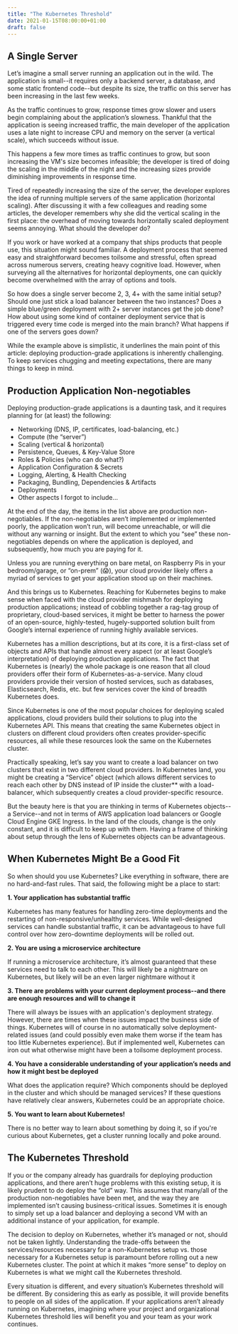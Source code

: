 ```yaml
---
title: "The Kubernetes Threshold"
date: 2021-01-15T08:00:00+01:00
draft: false
---
```


## A Single Server

Let’s imagine a small server running an application out in the wild. The application is small--it requires only a backend server, a database, and some static frontend code--but despite its size, the traffic on this server has been increasing in the last few weeks.

As the traffic continues to grow, response times grow slower and users begin complaining about the application’s slowness. Thankful that the application is seeing increased traffic, the main developer of the application uses a late night to increase CPU and memory on the server (a vertical scale), which succeeds without issue.

This happens a few more times as traffic continues to grow, but soon increasing the VM's size becomes infeasible; the developer is tired of doing the scaling in the middle of the night and the increasing sizes provide diminishing improvements in response time. 

Tired of repeatedly increasing the size of the server, the developer explores the idea of running multiple servers of the same application (horizontal scaling). After discussing it with a few colleagues and reading some articles, the developer remembers why she did the vertical scaling in the first place: the overhead of moving towards horizontally scaled deployment seems annoying. What should the developer do?

If you work or have worked at a company that ships products that people use, this situation might sound familiar. A deployment process that seemed easy and straightforward becomes toilsome and stressful, often spread across numerous servers, creating heavy cognitive load. However, when surveying all the alternatives for horizontal deployments, one can quickly become overwhelmed with the array of options and tools.

So how does a single server become 2, 3, 4+ with the same initial setup? Should one just stick a load balancer between the two instances? Does a simple blue/green deployment with 2+ server instances get the job done? How about using some kind of container deployment service that is triggered every time code is merged into the main branch? What happens if one of the servers goes down?

While the example above is simplistic, it underlines the main point of this article: deploying production-grade applications is inherently challenging. To keep services chugging and meeting expectations, there are many things to keep in mind.

## Production Application Non-negotiables

Deploying production-grade applications is a daunting task, and it requires planning for (at least) the following:

* Networking (DNS, IP, certificates, load-balancing, etc.)
* Compute (the “server”)
* Scaling (vertical & horizontal)
* Persistence, Queues, & Key-Value Store
* Roles & Policies (who can do what?)
* Application Configuration & Secrets
* Logging, Alerting, & Health Checking
* Packaging, Bundling, Dependencies & Artifacts
* Deployments
* Other aspects I forgot to include...

At the end of the day, the items in the list above are production non-negotiables. If the non-negotiables aren’t implemented or implemented poorly, the application won’t run, will become unreachable, or will die without any warning or insight. But the extent to which you “see” these non-negotiables depends on where the application is deployed, and subsequently, how much you are paying for it. 

Unless you are running everything on bare metal, on Raspberry Pis in your bedroom/garage, or “on-prem” (😱), your cloud provider likely offers a myriad of services to get your application stood up on their machines.

And this brings us to Kubernetes. Reaching for Kubernetes begins to make sense when faced with the cloud provider mishmash for deploying production applications; instead of cobbling together a rag-tag group of proprietary, cloud-based services, it might be better to harness the power of an open-source, highly-tested, hugely-supported solution built from Google’s internal experience of running highly available services.

Kubernetes has a million descriptions, but at its core, it is a first-class set of objects and APIs that handle almost every aspect (or at least Google’s interpretation) of deploying production applications. The fact that Kubernetes is (nearly) the whole package is one reason that all cloud providers offer their form of Kubernetes-as-a-service. Many cloud providers provide their version of hosted services, such as databases, Elasticsearch, Redis, etc. but few services cover the kind of breadth Kubernetes does.

Since Kubernetes is one of the most popular choices for deploying scaled applications, cloud providers build their solutions to plug into the Kubernetes API. This means that creating the same Kubernetes object in clusters on different cloud providers often creates provider-specific resources, all while these resources look the same on the Kubernetes cluster. 

Practically speaking, let’s say you want to create a load balancer on two clusters that exist in two different cloud providers. In Kubernetes land, you might be creating a “Service” object (which allows different services to reach each other by DNS instead of IP inside the cluster** with a load-balancer, which subsequently creates a cloud provider-specific resource. 

But the beauty here is that you are thinking in terms of Kubernetes objects--a Service--and not in terms of AWS application load balancers or Google Cloud Engine GKE Ingress. In the land of the clouds, change is the only constant, and it is difficult to keep up with them. Having a frame of thinking about setup through the lens of Kubernetes objects can be advantageous.

## When Kubernetes Might Be a Good Fit

So when should you use Kubernetes? Like everything in software, there are no hard-and-fast rules. That said, the following might be a place to start:

**1. Your application has substantial traffic**

Kubernetes has many features for handling zero-time deployments and the restarting of non-responsive/unhealthy services. While well-designed services can handle substantial traffic, it can be advantageous to have full control over how zero-downtime deployments will be rolled out.

**2. You are using a microservice architecture**

If running a microservice architecture, it’s almost guaranteed that these services need to talk to each other. This will likely be a nightmare on Kubernetes, but likely will be an even larger nightmare without it

**3. There are problems with your current deployment process--and there are enough resources and will to change it**

There will always be issues with an application's deployment strategy. However, there are times when these issues impact the business side of things. Kubernetes will of course in no automatically solve deployment-related issues (and could possibly even make them worse if the team has too little Kubernetes experience). But if implemented well, Kubernetes can iron out what otherwise might have been a toilsome deployment process.

**4. You have a considerable understanding of your application’s needs and how it might best be deployed**

What does the application require? Which components should be deployed in the cluster and which should be managed services? If these questions have relatively clear answers, Kubernetes could be an appropriate choice.

**5. You want to learn about Kubernetes!**

There is no better way to learn about something by doing it, so if you're curious about Kubernetes, get a cluster running locally and poke around.

## The Kubernetes Threshold

If you or the company already has guardrails for deploying production applications, and there aren’t huge problems with this existing setup, it is likely prudent to do deploy the “old” way. This assumes that many/all of the production non-negotiables have been met, and the way they are implemented isn’t causing business-critical issues. Sometimes it is enough to simply set up a load balancer and deploying a second VM with an additional instance of your application, for example.

The decision to deploy on Kubernetes, whether it’s managed or not, should not be taken lightly. Understanding the trade-offs between the services/resources necessary for a non-Kubernetes setup vs. those necessary for a Kubernetes setup is paramount before rolling out a new Kubernetes cluster. The point at which it makes “more sense” to deploy on Kubernetes is what we might call the Kubernetes threshold.

Every situation is different, and every situation’s Kubernetes threshold will be different. By considering this as early as possible, it will provide benefits to people on all sides of the application. If your applications aren’t already running on Kubernetes, imagining where your project and organizational Kubernetes threshold lies will benefit you and your team as your work continues.
